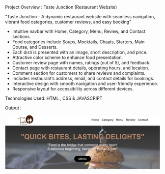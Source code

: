 Project Overview : Taste Junction (Restaurant Website)

"Taste Junction - A dynamic restaurant website with seamless navigation, vibrant food categories, customer reviews, and easy booking"


* Intuitive navbar with Home, Category, Menu, Review, and Contact sections.
* Food categories include Soups, Mocktails, Chaats, Starters, Main Course, and Desserts.
* Each dish is presented with an image, short description, and price.
* Attractive color scheme to enhance food presentation.
* Customer review page with names, ratings (out of 5), and feedback.
* Contact page with restaurant details, operating hours, and location.
* Comment section for customers to share reviews and complaints.
* Includes restaurant’s address, email, and contact details for bookings.
* Interactive design with smooth navigation and user-friendly experience.
* Responsive layout for accessibility across different devices.


Technologies Used: HTML , CSS & JAVASCRIPT 


Output : 

![image alt](https://github.com/ayushmoudekar/Taste-Junction/blob/1b3e5af0b5bf9d4f0dbe7331b1c85ccd25f85608/Output/Output%201.png)

